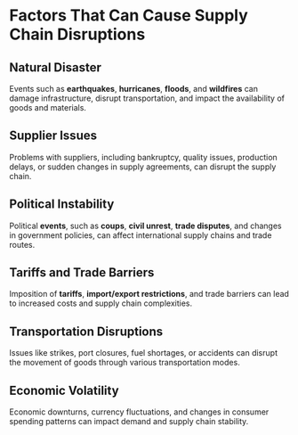 # **Factors That Can Cause Supply Chain Disruptions**

## Natural Disaster
Events such as __earthquakes__, __hurricanes__, __floods__, and __wildfires__ can damage infrastructure, disrupt transportation, and impact the availability of goods and materials.
 
## Supplier Issues
Problems with suppliers, including bankruptcy, quality issues, production delays, or sudden changes in supply agreements, can disrupt the supply chain.

## Political Instability
Political __events__, such as __coups__, __civil unrest__, __trade disputes__, and changes in government policies, can affect international supply chains and trade routes.

## Tariffs and Trade Barriers
Imposition of __tariffs__, __import/export restrictions__, and trade barriers can lead to increased costs and supply chain complexities.

## Transportation Disruptions
Issues like strikes, port closures, fuel shortages, or accidents can disrupt the movement of goods through various transportation modes.

## Economic Volatility
Economic downturns, currency fluctuations, and changes in consumer spending patterns can impact demand and supply chain stability.
